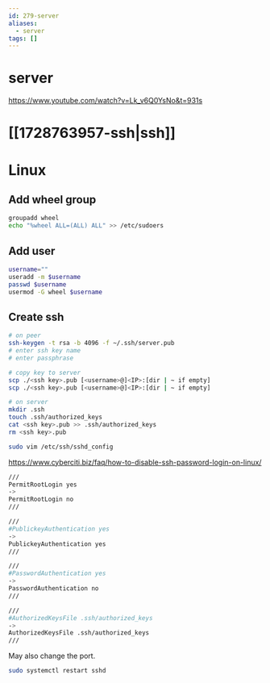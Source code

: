 ```yaml
---
id: 279-server
aliases:
  - server
tags: []
---
```


# server
https://www.youtube.com/watch?v=Lk_v6Q0YsNo&t=931s

# [[1728763957-ssh|ssh]]

# Linux

## Add wheel group

```bash
groupadd wheel
echo "%wheel ALL=(ALL) ALL" >> /etc/sudoers
```
## Add user

```bash
username=""
useradd -m $username
passwd $username
usermod -G wheel $username
```

## Create ssh
```bash
# on peer
ssh-keygen -t rsa -b 4096 -f ~/.ssh/server.pub
# enter ssh key name
# enter passphrase

# copy key to server
scp ./<ssh key>.pub [<username>@]<IP>:[dir | ~ if empty]
scp ./<ssh key>.pub [<username>@]<IP>:[dir | ~ if empty]

# on server
mkdir .ssh
touch .ssh/authorized_keys
cat <ssh key>.pub >> .ssh/authorized_keys
rm <ssh key>.pub
```
```bash
sudo vim /etc/ssh/sshd_config
```

https://www.cyberciti.biz/faq/how-to-disable-ssh-password-login-on-linux/

```bash
///
PermitRootLogin yes
->
PermitRootLogin no
///

///
#PublickeyAuthentication yes
->
PublickeyAuthentication yes
///

///
#PasswordAuthentication yes
->
PasswordAuthentication no
///

///
#AuthorizedKeysFile .ssh/authorized_keys
->
AuthorizedKeysFile .ssh/authorized_keys
///
```

May also change the port.

```bash
sudo systemctl restart sshd
```
